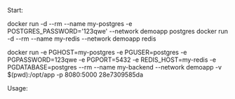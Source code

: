 Start:

docker run -d --rm --name my-postgres -e POSTGRES_PASSWORD='123qwe' --network demoapp postgres
docker run -d --rm --name my-redis --network demoapp redis

docker run -e PGHOST=my-postgres -e PGUSER=postgres -e PGPASSWORD=123qwe -e PGPORT=5432 -e REDIS_HOST=my-redis -e PGDATABASE=postgres --rm --name my-backend --network demoapp -v $(pwd):/opt/app -p 8080:5000 28e7309585da

Usage:

